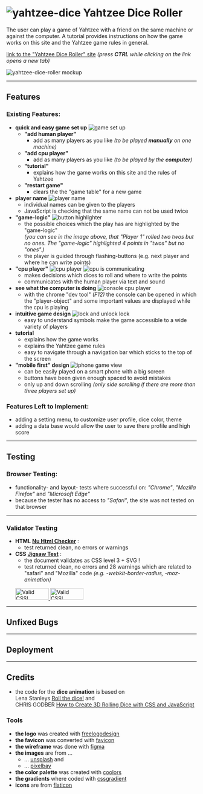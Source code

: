 # ![yahtzee-dice](assets/images/logo/logo-dice-50x42.png) Yahtzee Dice Roller

The user can play a game of Yahtzee with a friend on the same machine or against the computer. A tutorial provides instructions on how the game works on this site and the Yahtzee game rules in general.

[link to the "Yahtzee Dice Roller" site](https://zolske.github.io/yahtzee-dice-roller/) _(press **CTRL** while clicking on the link opens a new tab)_

![yahtzee-dice-roller mockup](assets/images/readme/yathzee_dice-roller_mockup.jpg)

---

## Features

### Existing Features:

- **quick and easy game set up**
  ![game set up](assets/images/readme/game-buttons.webp)
  - **"add human player"**
    - add as many players as you like _(to be played **manually** on one machine)_
  - **"add cpu player"**
    - add as many players as you like _(to be played by the **computer**)_
  - **"tutorial"**
    - explains how the game works on this site and the rules of Yahtzee
  - **"restart game"**
    - clears the the "game table" for a new game
- **player name**
  ![player name](assets/images/readme/player-name.webp)
  - individual names can be given to the players
  - JavaScript is checking that the same name can not be used twice
- **"game-logic"**
  ![button highlighter](assets/images/readme/button-highlighter.gif)
  - the possible choices which the play has are highlighted by the "game-logic"  
    _(you can see in the image above, that "Player 1" rolled two twos but no ones. The "game-logic" highlighted 4 points in "twos" but no "ones".)_
  - the player is guided through flashing-buttons (e.g. next player and where he can write points)
- **"cpu player"**
  ![cpu player](assets/images/readme/robot-pointing.gif) ![cpu is communicating](assets/images/readme/cpu-playing.gif)
  - makes decisions which dices to roll and where to write the points
  - communicates with the human player via text and sound
- **see what the computer is doing**
  ![console cpu player](assets/images/readme/console-cpu.gif)
  - with the chrome "dev tool" _(F12)_ the console can be opened in which the "player-object" and some important values are displayed while the cpu is playing
- **intuitive game design**
  ![lock and unlock lock](assets/images/readme/lock.gif)
  - easy to understand symbols make the game accessible to a wide variety of players
- **tutorial**
  - explains how the game works
  - explains the Yahtzee game rules
  - easy to navigate through a navigation bar which sticks to the top of the screen
- **"mobile first" design**
  ![iphone game view](assets/images/readme/iphone-screenshot.webp)
  - can be easily played on a smart phone with a big screen
  - buttons have been given enough spaced to avoid mistakes
  - only up and down scrolling _(only side scrolling if there are more than three players set up)_

### Features Left to Implement:

- adding a setting menu, to customize user profile, dice color, theme
- adding a data base would allow the user to save there profile and high score

---

## Testing

### Browser Testing:

- functionality- and layout- tests where successful on: _"Chrome"_, _"Mozilla Firefox"_ and _"Microsoft Edge"_
- because the tester has no access to _"Safari"_, the site was not tested on that browser

---

### Validator Testing

- **HTML** [**Nu Html Checker**](https://validator.w3.org/nu/?doc=https%3A%2F%2Fzolske.github.io%2Fyahtzee-dice-roller%2F) :
  - test returned clean, no errors or warnings
- **CSS** [**Jigsaw Test**](https://jigsaw.w3.org/css-validator/validator?uri=https%3A%2F%2Fzolske.github.io%2Fyahtzee-dice-roller%2F&profile=css3svg&usermedium=all&warning=1&vextwarning=&lang=en) :
  - the document validates as CSS level 3 + SVG !
  - test returned clean, no errors and 28 warnings which are related to "safari" and "Mozilla" code _(e.g. -webkit-border-radius, -moz-animation)_
  <p>
  <a href="https://jigsaw.w3.org/css-validator/check/referer">
  <img style="border:0;width:88px;height:31px"
              src="https://jigsaw.w3.org/css-validator/images/vcss"
              alt="Valid CSS!" />
  </a>
  <a href="https://jigsaw.w3.org/css-validator/check/referer">
  <img style="border:0;width:88px;height:31px"
              src="https://jigsaw.w3.org/css-validator/images/vcss-blue"
              alt="Valid CSS!" />
  </a>
  </p>

---

## Unfixed Bugs

---

## Deployment

---

## Credits

- the code for the **dice animation** is based on  
  Lena Stanleys [Roll the dice!](https://lenadesign.org/2020/06/18/roll-the-dice/) and  
  CHRIS GODBER [How to Create 3D Rolling Dice with CSS and JavaScript](https://icodemag.com/3d-rolling-dice-css-javascript/)

### Tools

- **the logo** was created with [freelogodesign](https://www.freelogodesign.org/)
- **the favicon** was converted with [favicon](https://favicon.io/favicon-converter/)
- **the wireframe** was done with [figma](https://www.figma.com/)
- **the images** are from ...
  - ... [unsplash](https://unsplash.com/) and
  - ... [pixelbay](https://pixabay.com/)
- **the color palette** was created with [coolors](https://coolors.co/)
- **the gradients** where coded with [cssgradient](https://cssgradient.io/)
- **icons** are from [flaticon](https://www.flaticon.com/)
